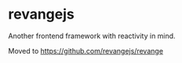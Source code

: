 # revangejs
Another frontend framework with reactivity in mind.

Moved to https://github.com/revangejs/revange
